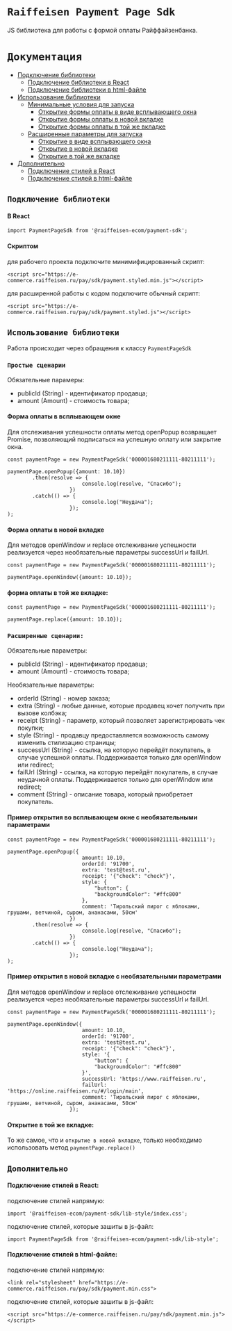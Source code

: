 # ```Raiffeisen Payment Page Sdk```

JS библиотека для работы с формой оплаты Райффайзенбанка.

#  `Документация`

* [Подключение библиотеки](#подключение-библиотеки)
    * [Подключение библиотеки в React](#подключение-библиотеки-в-React)
    * [Подключение библиотеки в html-файле](#подключение-библиотеки-в-html-файле)
* [Использование библиотеки](#использование-библиотеки)
    * [Минимальные условия для запуска](#минимальные-условия-для-запуска)
        * [Открытие формы оплаты в виде всплывающего окна](#открытие-формы-оплаты-в-виде-всплывающего-окна)
        * [Открытие формы оплаты в новой вкладке](#открытие-формы-оплаты-в-новой-вкладке)
        * [Открытие формы оплаты в той же вкладке](#открытие-формы-оплаты-в-той-же-вкладке)
    * [Расширенные параметры для запуска](#расширенные-параметры-для-запуска)
        * [Открытие в виде всплывающего окна](#открытие-в-виде-всплывающего-окна)
        * [Открытие в новой вкладке](#открытие-в-новой-вкладке)
        * [Открытие в той же вкладке](#открытие-в-той-же-вкладке)
* [Дополнительно](#дополнительно)
    * [Подключение стилей в React](#подключение-стилей-в-React)
    * [Подключение стилей в html-файле](#подключение-стилей-в-html-файле)

## `Подключение библиотеки`

#### В React

```
import PaymentPageSdk from '@raiffeisen-ecom/payment-sdk';
```

#### Скриптом

для рабочего проекта подключите минимифицированный скрипт:

```
<script src="https://e-commerce.raiffeisen.ru/pay/sdk/payment.styled.min.js"></script>
```

для расширенной работы с кодом подключите обычный скрипт:

```
<script src="https://e-commerce.raiffeisen.ru/pay/sdk/payment.styled.js"></script>
```

## `Использование библиотеки`

Работа происходит через обращения к классу `PaymentPageSdk`

### `Простые сценарии`

Обязательные парамеры:

* publicId (String) - идентификатор продавца;
* amount (Amount) - стоимость товара;

#### Форма оплаты в всплывающем окне
Для отслеживания успешности оплаты метод openPopup возвращает Promise, 
позволяющий подписаться на успешную оплату или закрытие окна.

```
const paymentPage = new PaymentPageSdk('000001680211111-80211111');

paymentPage.openPopup({amount: 10.10})
        .then(resolve => {
                        console.log(resolve, "Спасибо");
                    })
        .catch(() => {
                        console.log("Неудача");
                    });
);
```

#### Форма оплаты в новой вкладке
Для методов openWindow и replace отслеживание успешности реализуется
через необязательные параметры successUrl и failUrl.
 
```
const paymentPage = new PaymentPageSdk('000001680211111-80211111');

paymentPage.openWindow({amount: 10.10});
```

#### форма оплаты в той же вкладке:

```
const paymentPage = new PaymentPageSdk('000001680211111-80211111');

paymentPage.replace({amount: 10.10});
```

### `Расширенные сценарии:`

Обязательные параметры:

* publicId (String) - идентификатор продавца;
* amount (Amount) - стоимость товара;

Необязательные параметры:

* orderId (String) - номер заказа;
* extra (String) - любые данные, которые продавец хочет получить при вызове колбэка;
* receipt (String) - параметр, который позволяет зарегистрировать чек покупки;
* style (String) - продавцу предоставляется возможность самому изменить стилизацию страницы;
* successUrl (String) - ссылка, на которую перейдёт покупатель, в случае успешной оплаты. 
Поддерживается только для openWindow или redirect; 
* failUrl (String) - ссылка, на которую перейдёт покупатель, в случае неудачной оплаты.
Поддерживается только для openWindow или redirect;
* comment (String) - описание товара, который приобретает покупатель.

#### Пример открытия во всплывающем окне с необязательными параметрами

```
const paymentPage = new PaymentPageSdk('000001680211111-80211111');
 
paymentPage.openPopup({
                        amount: 10.10,
                        orderId: '91700',
                        extra: 'test@test.ru',                      
                        receipt: '{"check": "check"}',
                        style: {
                            "button": {
                            "backgroundColor": "#ffc800"
                        },
                        comment: 'Тирольский пирог с яблоками, грушами, ветчиной, сыром, ананасами, 50см'
                    })
        .then(resolve => {
                        console.log(resolve, "Спасибо");
                    })
        .catch(() => {
                        console.log("Неудача");
                    });
);
```

#### Пример открытия в новой вкладке с необязательными параметрами

Для методов openWindow и replace отслеживание успешности реализуется через
необязательные параметры successUrl и failUrl.

```
const paymentPage = new PaymentPageSdk('000001680211111-80211111');

paymentPage.openWindow({
                        amount: 10.10,
                        orderId: '91700',
                        extra: 'test@test.ru',                      
                        receipt: '{"check": "check"}',
                        style: '{
                            "button": {
                            "backgroundColor": "#ffc800"
                        }',
                        successUrl: 'https://www.raiffeisen.ru',
                        failUrl: 'https://online.raiffeisen.ru/#/login/main',
                        comment: 'Тирольский пирог с яблоками, грушами, ветчиной, сыром, ананасами, 50см'
                    });
```

#### Открытие в той же вкладке:
 
То же самое, что и `открытие в новой вкладке`, 
только необходимо использовать метод `paymentPage.replace()` 

## `Дополнительно`

#### Подключение стилей в React:

подключение стилей напрямую:

```
import '@raiffeisen-ecom/payment-sdk/lib-style/index.css';
```

подключение стилей, которые зашиты в js-файл:

```
import PaymentPageSdk from '@raiffeisen-ecom/payment-sdk/lib-style';
```

#### Подключение стилей в html-файле:
 
подключение стилей напрямую:

```
<link rel="stylesheet" href="https://e-commerce.raiffeisen.ru/pay/sdk/payment.min.css">
```
 
подключение стилей, которые зашиты в js-файл:

```
<script src="https://e-commerce.raiffeisen.ru/pay/sdk/payment.min.js"></script>
```
